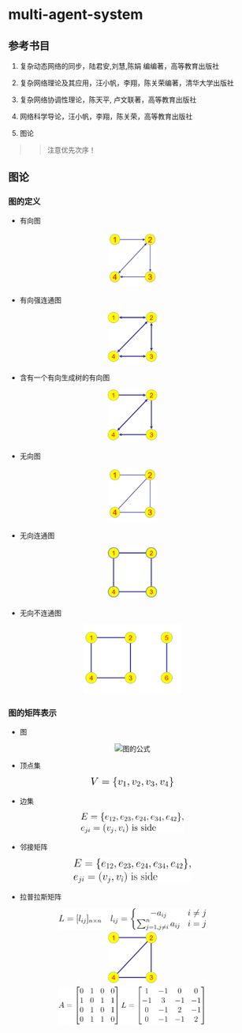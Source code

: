 # multi-agent-system

## 参考书目

1. 复杂动态网络的同步，陆君安,刘慧,陈娟 编编著，高等教育出版社

2. 复杂网络理论及其应用，汪小帆，李翔，陈关荣编著，清华大学出版社

3. 复杂网络协调性理论，陈天平, 卢文联著，高等教育出版社

4. 网络科学导论，汪小帆，李翔，陈关荣，高等教育出版社

5. 图论

>> 注意优先次序！


## 图论

### 图的定义

- 有向图  

<center>
    <img src="./Pictures/有向图.png" title="有向图" width="100" high="100" />
</center>

- 有向强连通图  

<center>
    <img src="./Pictures/有向强连通图.png" title="有向强连通图" width="100" high="100" />
</center>

- 含有一个有向生成树的有向图  

<center>
    <img src="./Pictures/含有一个有向生成树的有向图.png" title="含有一个有向生成树的有向图" width="100" high="100" />
</center>

- 无向图

<center>
    <img src="./Pictures/无向图.png" title="无向图" width="100" high="100" />
</center>

- 无向连通图  

<center>
    <img src="./Pictures/无向连通图.png" title="无向连通图" width="100" high="100" />
</center>

- 无向不连通图  

<center>
    <img src="./Pictures/无向不连通图.png" title="无向不连通图" width="200" high="200" />
</center>

### 图的矩阵表示

- 图

<center>
    <img src="./Pictures/图.svg" title="图的公式" width="150" high="150" />
</center>

- 顶点集  

<center>
    <img src="./Pictures/顶点集.svg" title="顶点集" width="170" high="170" />
</center>

- 边集  

<center>
    <img src="./Pictures/边集.svg" title="顶点集" width="210" high="210" />
</center>

- 邻接矩阵

<center>
    <img src="./Pictures/邻接矩阵.svg" title="图的公式" width="240" high="240" />
</center>

- 拉普拉斯矩阵

<center>
    <img src="./Pictures/Laplace公式.svg" title="Laplace公式" width="300" high="300" />
</center>

<center>
    <img src="./Pictures/拉普拉斯矩阵图片例子.png" title="拉普拉斯矩阵" width="100" high="100" />
</center>

<center>
    <img src="./Pictures/拉普拉斯矩阵.svg" title="拉普拉斯矩阵" width="300" high="300" />
</center>

